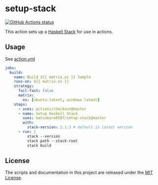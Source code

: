 # setup-stack

<p align="left">
  <a href="https://github.com/matsubara0507/setup-stack"><img alt="GitHub Actions status" src="https://github.com/matsubara0507/setup-stack/workflows/Sample/badge.svg"></a>
</p>

This action sets up a [Haskell Stack](https://www.haskellstack.org) for use in actions.

## Usage

See [action.yml](action.yml)

``` yaml
jobs:
  build:
    name: Build ${{ matrix.os }} Sample
    runs-on: ${{ matrix.os }}
    strategy:
      fail-fast: false
      matrix:
        os: [ubuntu-latest, windows-latest]
    steps:
      - uses: actions/checkout@master
      - name: Setup Haskell Stack
        uses: matsubara0507/setup-stack@master
        with:
          stack-version: 2.1.3 # default is latest version
      - run: |
          stack --version
          stack path --stack-root
          stack build
```

## License

The scripts and documentation in this project are released under the [MIT License](LICENSE).
